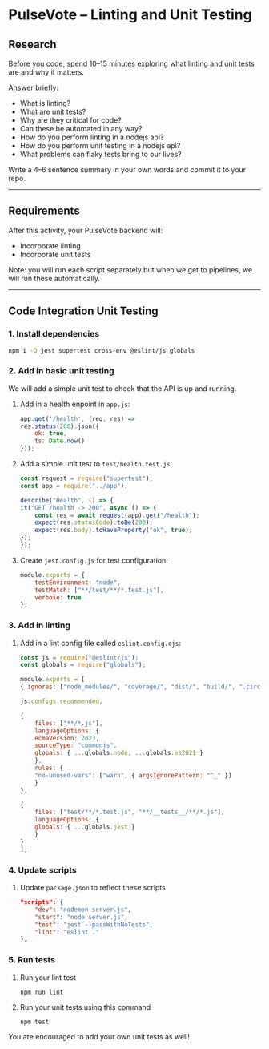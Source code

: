 # PulseVote – Linting and Unit Testing

## Research
Before you code, spend 10–15 minutes exploring what linting and unit tests are and why it matters.

Answer briefly:
- What is linting?
- What are unit tests?
- Why are they critical for code?
- Can these be automated in any way?
- How do you perform linting in a nodejs api?
- How do you perform unit testing in a nodejs api?
- What problems can flaky tests bring to our lives?

Write a 4–6 sentence summary in your own words and commit it to your repo.

---

## Requirements
After this activity, your PulseVote backend will:
- Incorporate linting
- Incorporate unit tests

Note: you will run each script separately but when we get to pipelines, we will run these automatically.

---

## Code Integration Unit Testing

### 1. Install dependencies
```bash
npm i -D jest supertest cross-env @eslint/js globals
```

### 2. Add in basic unit testing

We will add a simple unit test to check that the API is up and running.

1. Add in a health enpoint in `app.js`:
    ```js
    app.get('/health', (req, res) => 
    res.status(200).json({
        ok: true,
        ts: Date.now()
    }));
    ```

1. Add a simple unit test to `test/health.test.js`
    ```js
    const request = require("supertest");
    const app = require("../app");

    describe("Health", () => {
    it("GET /health -> 200", async () => {
        const res = await request(app).get("/health");
        expect(res.statusCode).toBe(200);
        expect(res.body).toHaveProperty("ok", true);
    });
    });
    ```

1. Create `jest.config.js` for test configuration:
    ```js
    module.exports = {
        testEnvironment: "node",
        testMatch: ["**/test/**/*.test.js"],
        verbose: true
    };
    ```
### 3. Add in linting

1. Add in a lint config file called `eslint.config.cjs`:
    ```js
    const js = require("@eslint/js");
    const globals = require("globals");

    module.exports = [
    { ignores: ["node_modules/", "coverage/", "dist/", "build/", ".circleci/", "ssl/"] },

    js.configs.recommended,

    {
        files: ["**/*.js"],
        languageOptions: {
        ecmaVersion: 2023,
        sourceType: "commonjs",
        globals: { ...globals.node, ...globals.es2021 }
        },
        rules: {
        "no-unused-vars": ["warn", { argsIgnorePattern: "^_" }]
        }
    },

    {
        files: ["test/**/*.test.js", "**/__tests__/**/*.js"],
        languageOptions: {
        globals: { ...globals.jest }
        }
    }
    ];
    ```

### 4. Update scripts

1. Update `package.json` to reflect these scripts

    ```json
    "scripts": {
        "dev": "nodemon server.js",
        "start": "node server.js",
        "test": "jest --passWithNoTests",
        "lint": "eslint ."
    },
    ```
### 5. Run tests

1. Run your lint test
    ```
    npm run lint
    ```

1. Run your unit tests using this command
    ```
    npm test
    ```

You are encouraged to add your own unit tests as well!